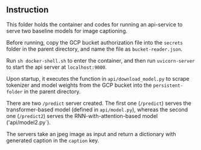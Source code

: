 ## Instruction

This folder holds the container and codes for running an api-service to serve two baseline models for image captioning.

Before running, copy the GCP bucket authorization file into the `secrets` folder in the parent directory, and name the file as `bucket-reader.json`.

Run `sh docker-shell.sh` to enter the container, and then run `uvicorn-server` to start the api server at `localhost:9000`.

Upon startup, it executes the function in `api/download_model.py` to scrape tokenizer and model weights from the GCP bucket into the `persistent-folder` in the parent directory. 

There are two `/predict` server created. The first one (`/predict`) serves the transformer-based model (defined in `api/model.py`), whereas the second one (`/predict2`) serves the RNN-with-attention-based model ('api/model2.py`).

The servers take an jpeg image as input and return a dictionary with generated caption in the `caption` key.
